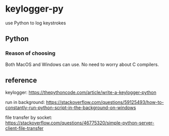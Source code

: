 # keylogger-py
use Python to log keystrokes

## Python
### Reason of choosing
Both MacOS and Windows can use. No need to worry about C compilers.


## reference

keylogger:
https://thepythoncode.com/article/write-a-keylogger-python

run in background:
https://stackoverflow.com/questions/59125493/how-to-constantly-run-python-script-in-the-background-on-windows

file transfer by socket:
https://stackoverflow.com/questions/46775320/simple-python-server-client-file-transfer

